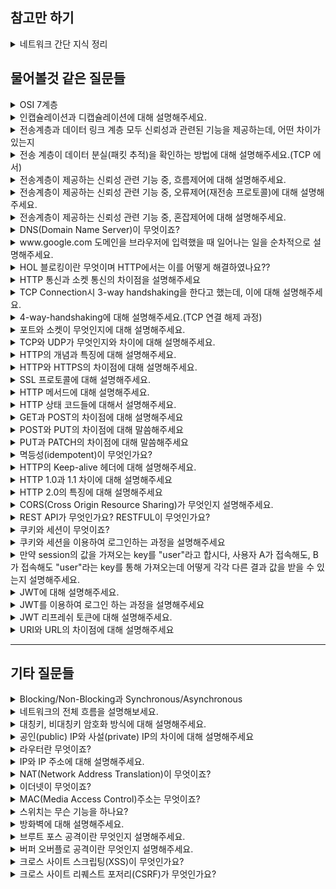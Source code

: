 ## 참고만 하기

<details markdown = "1">
<summary>네트워크 간단 지식 정리</summary>

- `네트워크` : 노드와 링크가 서로 연결되어 있으며 리소스를 공유하는 집합을 의미합니다.
- `노드` : 서버, 라우터, 스위치등 네트워크 장치
- `링크(엣지)` : 노드와 노드를 연결하는 매체, 유선 또는 무선과 같은 연결매체(와이파이나 LAN)
- `트래픽` : 특정 시점에 링크 내의 흐르는 데이터의 양 (트래픽 이많다 == 흐르는 데이터가 많아졌다, 처리량이 많다 == 처리되는 트래픽이 많다)
- `대역폭` : 주어진 시간 동안 네트워크 연결을 통해 흐를 수 있는 최대 비트 수 or 최대로 처리할 수 있는 트래픽
- `RTT(Round Trip Time)` : 데이터 패킷이 송신자로부터 수신자까지 가는 시간과 그 반대 방향으로 돌아오는 전체 시간을 의미
- `네트워크 토폴로지` : 네트워크에 참여하는 링크 및 노드들의 배치 형태 및 망구성방식을 의미(버스,스타,트리 형 존재), 병목현상을 해결하는 척도
- `버스 토폴로지` : (하나의 링크에 여러 노드 있는 형태) 소규모 네트워크 구축하기 쉽고, 한 노드 장애나도 따른데 영향 X, 메인 링크에 많은 트래픽 생기면 정체 현상 발생, 메인 링크 망가지면 문제
- `스타 토폴로지` : (중앙에 노드를 기반으로 연결된 형태) 중앙 노드 아닌 한 노드에 장애 발생 시 따른 영향 X, 다른 노드 가려면 중앙 노드 거쳐야함(중앙에 방화벽), 안정적, 중앙 노드 에러 시 큰 문제
- `트리 토폴로지(계층적)` : 노드 추가 삭제는 보통, 리프 노드 에러는 나머지 영향 X, 특정 노드 트래픽 집중시 하위 노드에 영향, 루트 노드 문제 시 다 문제(백본 케이블 기반으로 연결)
- `백본 케이블` : 여러 소형 네트워크를 묶어 대규모 파이프 라인을 통해, 높은 대역폭으로 다른 네트워크 집합과 연결되는 네트워크
- `링형 토폴로지` : (고리 형태), 연결리스트 처럼 노드 추가 삭제 쉬움, 토큰을 기반으로 연속적으로 노드 거치며, 권한이 없는 노드는 데이터 안받음, 토큰이 없는 노드는 통신 참여 불가
- `메시 토폴로지` : (그물망으로 다 연결된 상태) 노드 추가 및 삭제 어려움(많이 연결되어있어서), 안정성은 높음(한 노드 장애 나도 다른 노드 영향 X), 트래픽 분산, 구축 비용이 고가라는 단점
- `병목현상(bottleNek)` : 트래픽에 의해 데이터의 흐름이 제한된 상황(토폴로지를 안다면 어떤 회선 또는 서버의 용량을 증가시켜야 하는지 파악 가능)
- `유니캐스트` : 1대1 통신으로 대표적으로 HTTP 통신
- `멀티캐스트` : 1대N 통신으로 연결된 모든 노드들에게 데이터를 전달하지는 않고, 특정 그룹에게만 데이터를 전달
- `애니캐스트` : 연결된 모든 노드에게 데이터를 전달(대표적으로 ARP)
- `근거리 통신망(LAN)` : 근거리 통신망으로, 높은 안정성과 속도를 가집니다. 하나의 논리적 주소인 IP를 기반으로 여러개의 물리적 주소인 MAC 주소로 구별하는 네트워크(허브나 스위치로 연결됨)<br>
- `대도시 통신망(MAN)` : 도시와 도시의 통신망을 뜻하며 2개 이상의 LAN이 연결되어 구성됩니다.(라우터 브리지 등으로 연결되어 있음)
- `광역 통신망(WAN)` : 국가와 국가와의 통신, 제일 혼잡
- `TCP/IP 4계층` : 장치들이 인터넷 상에서 데이터를 주고받을 때 쓰는 독립적인 프로토콜 집합
- `애플리케이션 계층` : HTTP, SMTP, SSH, FTP 등이 있다. 웹 서비스, 이메일 등 서비스를 실질적으로 사람들에게 제공하는 층
- `전송 계층` : TCP, UDP등이 있다. 애플리케이션 계층에서 받은 메세지를 기반으로 세그먼트 또는 데이터그램으로 쪼개고, 데이터가 오류없이 순서대로 전달되도록 하는 층
- `인터넷 계층(network 계층)` : IP, ICMP, ARP 등이 있음. 세그먼트 또는 데이터그램을 패킷화하여 목적지로 전송하는 역할
- `링크 계층` : 물리 계층 + 데이터 링크 계층, 전선 광섬유 등이 있다. 데이터가 네트워크를 통해 물리적으로 전송되는 방식 정의
- `캡슐화` : 캡슐화는 데이터를 보낼때(송신자 -> 수신자), 데이터가 각 계층을 지나며 각 계층의 특징들이 담긴 헤더들이 붙여지는 과정 의미
- `비캡슐화` : 캡슐화 역과정, 캡슐화된 데이터를 역순으로 제거하면서 응용계층까지 도달하는 과정
- `PDU(Protocol Data Unit)`: 각 계층의 데이터 단위
    - 애플리케이션(메세지), TCP(세그먼트), UDP(데이터그램), 인터넷(패킷), 데이터 링크(프레임), 물리계층(비트)
- `세그먼트 or 데이터 그램` : 적절한 크기로 쪼갠 조각
- `패킷` : 세그먼트에 SP(송신자 IP)와 DP(수신자 IP)가 포함된 IP헤더가 붙은 형태의 조각
- `프레임` : MAC 주소 헤더와 CRC/체크섬 트레일러가 붙은 조각
- `MTU(Maximum Transmission Unit)` : 네트워크에서 전송될 수 있는 최대 데이터 패킷의 크기를 의미하며, 이 크기를 초과하는 데이터는 패킷으로 분할되어 전송됩니다
- `SSH(Secure Shell Protocol)` : 보안되지 않은 네트워크에서 네트워크 서비스를 안전하게 운영하기 위한 암호화 네트워크 프로토콜
- `FTP(File Transfer Protocol)` : 노드와 노드간 파일을 전송하는데 사용되는 프로토콜
- `SMTP` : 인터넷을 통해 메일을 보낼때 사용되는 프로토콜
- `TCP` : 가상 회선 패킷 교환 방식 사용, 오류 검사 메커니즘으로 재전송이나 체크섬 사용, 헤더 크기가 가변적
- `UDP` : 데이터 그램 패킷 교환 방식(순서 보장 X), 오류검사는 단순한 체크섬만 제공, 헤더가 8바이트로 고정, 쓰리웨이 포웨이 핸드쉐잌도 안함
- `ICMP(Internet Control Message Protocol)` : 노드와 노드사이에서 통신이 잘되나 확인하는 프로토콜
- `3-웨이 핸드쉐이크` : TCP의 연결 성립 과정. 
    - 클라이언트는 서버에 클라이언트의 ISN(고유번호)을 담아 SYN을 보냄(SYN 단계)
    - 서버는 클라이언트의 SYN을 수신하고, 서버의 ISN을 보내며, 승인번호로 클라이언트의 ISN + 1을 보냄(SYN/ACK)
    - 클라이언트는 서버의 ISN+1한 값인 승인번호를 담아 ACK를 서버에 보냄(ACK)
- `ISN` : TCP 기반 통신에서, 각각의 새연결에 할당된 고유한 시퀀스 번호
- `라우팅` : 네트워크에서 패킷(데이터)를 보낼때 최적의 경로를 선택하는 과정이며 라우터가 이를 수행. 데이터는 목적지로 가능동안 여러 라우터를 거치며 여러 번 라우팅 수행
- `라우터` : 네트워크 사이에서 데이터를 전달하는 장치로, 둘 이상의 서로 다른 네트워크에 연결. 데이터를 목적지로 보낼 때 최적의 경로를 결정하고, 경로가 결정되면 해당 경로로 데이터를 넘겨주는 일을 수행(라우팅 테이블 기반)<br>
- `게이트 웨이` : 서로 다른 네트워크나 프로토콜 간의 통신을 가능하게 하는 장치(라우터랑 비슷)
- `홉` : 데이터 패킷이 소스에서 목적지로 전송되는 동안 거치는 네트워크 장치(예 : 라우터) 숫자
- `IP주소` : 인터넷 프로토콜에 할당된 장치의 고유한 숫자 주소로, 네트워크 상에서 특정 장치를 식별하기 위해 사용
- `MAC주소` : NIC(네트워크 인터페이스 카드)에 할당된 고유한 하드웨어 주소로, 물리적 네트워크 상에서 장치를 식별하기 위해 사용
- `ARP(Address Resolution Protocol)` : IP 주소를 기반으로 해당 장치의 MAC 주소를 알아내기 위한 프로토콜 (반대로 하면 RARP)
    - MAC 주소 찾기 위해 브로드 캐스팅을 통해 데이터를 연결된 네트워크 장치에 모두 보냄
    - 맞는 장치가 있다며해당 장치는 유니캐스트로 데이터를 전달해 주소를 찾음
- `IPV4` : 32비트로 표현되는 주소체계로 8비트씩 4개로 구분(10진수로 표현)
- `IPV6` : 128비트로 표현되는 주소체계로 16비트씩 8개로 구분(16진수로 표현)
    - IPV6에는 데이터 패킷을 암호화하는 IPSec이 내장되어있고, 불필요한 필드를 제거하여 빠른 처리가 가능(보안도 좋고)
- `서브넷 마스크` : IP주소의 네트워크 부분과 호스트 부분을 구분하는데 사용. 4개의 8비트 옥텟으로 구성되어있음.(네트워크 주소 부분은 모두 1, 호스트 주소는 0)
- `IP 주소 클래스` : 주소 공간 효율적으로 관리하기 위해 클래스로 나누어짐.클래스 A에서 네트워크 주소는 첫 옥텟, 나머지는 호스트 주소. B는 1,2옥텟이 네트워크 나머지 호스트, C는 1,2,3 옥텟이 네트워크 나머지 호스트
- `프라이빗 IP` : 네트워크 내부(ex: 가정 회사)에서만 사용되는 주소로, 전세계적으로 유일하진 않지만 하나의 네트워크 내에서 유일함, 외부에서 직접 접근은 불가
- `공용 IP` : 인터넷 서비스 공급자에 의해 할당되는, 전세계 유일한 IP주소, 외부에서 접근 가능
- `NAT(Network Address Translation)` : 사설 IP를 공인 IP로 변환하거나, 반대로 변환하는 기술. 라우터나 방화벽에서(공유기도) 주로 사용되며, 내부 네트워크의 기기가 외부와 통신할때 IP 주소변환 담당
- `대칭 암호화` : 암호화와 복호화에 같은 키를 사용하는 방식(AES, DES)
- `비대칭 암호화` : 암호화와 복호화에 사용하는 키가 다른 방식. 공개키로 암호화하면 비밀키로만 복호화 가능(RSA, ECC, DSA)
- `TLS` : 웹 브라우저와 서버간의 통신을 암호화하여 다양한 공격으로부터 보호하는 프로토콜, SSL 후속 버전. HTTPS를 가능하게 하는 프로토콜.
- `로컬 스토리지` : 웹 스토리지 객체로 브라우저 내에 key:value 형태로 오리진에 종속되어 저장되는 데이터
    - 로컬 스토리지의 경우엔 탭이나 창을 닫어도, 만료 안됨. 캐시를 위해 주로 사용. 사용자 행위나 로그인을 유지하기 위한 값등으로 사용되며, 여기 있는건 자동으로 서버 전송X(쿠키는 전송됨)
- `오리진` : 프로토콜 + 호스트 네임 + port 형식 -> ex)search.shopping.naver.com
- `웹 캐싱 사용 이유` : 로그인 유지, 캐싱, 자동완성 등
- `세션 스토리지` : 로컬 스토리지와 개념 같게 말해도됨, 근데 사용자가 탭을 닫으면 데이터가 만료된다는 특징
- `쿠키` : 웹 캐시와 관련있음, 브라우저에 저장된 데이터 조각. 보통 서버에서 먼저 쿠키를 만들어 Set-Cookie 헤더에 추가해서 보내면, 클라이언트에서 요청헤더 Cookie에 설정되어 자동으로 서버에 전달되고 브라우저에도 저장됨
    - 세션 쿠키 : Expires 또는 Max-Age 적용 안한거. 브라우저 종료되면 쿠키도 사라짐
    - 영구 쿠키 : Expires, Max-Age 적용해서. 특정 날짜 또는 기간 지나며 삭제되는 쿠키. 브라우저 닫을때 만료 X
    - Secure : https로만 쿠키를 주고받을 수 있게 하는 옵션
    - httpOnly : 공격자가 자바스크립트로 뺴낼수 없게함
- `로컬, 세션 스토리지, 쿠키의 공통점과 차이점` : 브라우저에 캐싱을 함으로서 서버로의 요청을 줄여 부하 방지함
- `세션, 세션 ID` : 세션이란 서버와 클라이언트의 연결이 활성화된 상태 의미, ID는 웹 서버 또는 DB에 저장되는 클라이언트에 대한 유니크 ID
- `세션 기반 로그인 프로세스` : 처음 로그인 -> 세션 ID 생성 -> 서버에서 세션 ID를 쿠키로 설정해서 클라이언트에 전달 -> 클라이언트가 서버에 요청 보낼때 세션 ID를 추가해서 보냄 -> 이를 통해 전에 로그인한 아이디인지 확인 가능
- `토큰 기반 인증` : refresh토큰과 access 토큰 두개를 기반으로 구현. 보통 액세스(인증위한)는 짧게, 리프레시 길게
- `HTTP 상태 코드` : 1xx는 요청 잘 받았고 처리하는 중, 2xx 요청 잘 처리 후 데이터 보냄, 3xx : 클라이언트 요청에 대한 완료 위해 추가 작업 필요, 4xx : 요청한 페이지 제공할 수 없거나 요청이 잘못됨, 5xx : 서버가 요청을 처리하지 못하는 상태
- `레이어별 네트워크 장치` : `애플리케이션 계층` -> L7 `전송 계층` -> L4 `네트워크 계층` -> 라우터, L3 `데이터 링크 계층` -> L2 스위치, 브리지  `물리 계층` -> NIC, 리피터, ARP
- `L7 스위치` : 로드밸런서라고도 하며, 서버의 부하를 분산함.(서버 이중화 및 보안에 강점) IP, PORT뿐 아니라 url,헤더,쿠키 등을 기반으로 트래픽 분산, 헬스 체크를 통해 장애 발생 서버 확인 후 거기에 트래픽 안보냄
- `헬스 체크` : 정상적인 서버 또는 비 정상적 서버 판별함, 반복적으로 서버에 요청을 보내면서 확인(ex: 3웨이 핸드쉨)
- `L4 스위치` : 패킷의 IP주소와 포트 번호를 통해 트래픽 분산
- `L3 스위치` : L2스위치 기능 + 라우팅을 하는 장비
- `L2 스위치` : 장치들의 MAC 주소를 관리하고, 네트워크 계층에서 받은 패킷을 기반으로 이더넷 프레임을 만들어 목적지 MAC주소에 패킷을 보내주는 역할
- `브리지` : 두개의 LAN을 상호 접속할 수 있도록 하는 통신망 연결 장치
- `리피터` : 신호를 증폭하여 전달하는 장치
- `전 이중화 통신` : 두 장치가 동시에 서로에게 데이터를 송수신 할 수 있는 방식
- `반이중화 통신` : 두 장치 간에 한번에 한방향으로만 데이터를 송수신 할 수 있는 방식(워키토키 같음)
- `서버 과부하` : 서버가 리소스를 소진하여 들어오는 요청을 처리하지 못할때 발생(ex: 503), 이유는 보통 자원의 한계점 도달임. 서버의 CPU 사용량이 80~90프로에 도달하거나, 메모리가 부족해서 계속해서 스와핑이 발생하면 과부하 -> 모니터링을 통한 자원의 적절한 할당 필요
- `AWS 오토 스케일링` : 서비스 이용 불가능 상태 이전 cloud watch가 계속해서 모니터링하고, 자원의 용량을 자동으로 조정하는 방법(용량 조정시 시간 오래걸려 로드 밸런서도 둠)
- `서킷 브레이커` : 서비스 장애를 감지하고 연쇄적으로 생기는 에러를 방지하는 기법. 서비스와 서비스사이에 서킷브레이커 계층두고, 미리 설정해둔 timeout 임계값에 도달하면 서킷 브레이커가 그 이후의 추가호출에 무조건 에러를 반환함 -> 연쇄 오류전파를 끝내는 방법
- `대규모 트래픽 서버 부하 해결` : 오토 스케일링이나, 서킷 브레이커 외에 우선 불필요한 컨텐츠 제거하기. 분산된 서버 네트워크(CDN)를 기반으로 컨텐츠를 제공해서 메인 서버 부하를 줄임. 해당 트래픽 자체가 발생안하도록 캐싱을 사용
</details>

## 물어볼것 같은 질문들

<details markdown = "1">
<summary>OSI 7계층</summary>
<img src = "https://github.com/wookjongkim/cs-study/assets/121083077/d18d26a6-8a28-482e-b37e-5b758251759f">
<br>
OSI 7계층은 네트워킹에서의 통신 프로세스를 이해하기 위한 표준 모델입니다.<br>

- `7계층(application layer, 응용계층)` : 최종 목적지로 응용프로그램과 연관해 서비스를 수행하는 계층입니다. 이메일 , 웹사이트 조회 등 어플리케이션 서비스 제공(HTTP,FTP,DNS 등이 있다)
- `6계층(Presentation layer, 표현 계층)` : 데이터의 암호화, 압축,변환등을 담당하는 계층입니다.(JPEG, MPEG 등)
- `5계층(Session layer, 세션 계층)` : 통신 세션을 구성하고 유지하기 위한 기능을 담당하는 계층입니다.(API, SOCKET)
- `4계층(Transport layer, 전송 계층)` : 종단 간의 사용자들에게 신뢰성 있는 데이터를 전달하기 위한 계층입니다.단위 세그먼트 or 데이터 그램(TCP,UDP)
  - 흐름제어 : 송신측, 수신측 사이의 데이터 처리 속도 차이 제어
  - 혼잡제어 : 네트워크 혼잡을 피하기 위해 송신측에서 보내는 데이터의 전송 속도 제어
  - 오류제어 : 오류 검출 및 잘못된 패킷 재전송 등 관리
- `3계층(Network layer, 네트워크 계층)` : IP를 지정하고 라우터로 경로를 선택해 (네트워크를 통해) 패킷을 전송하는 계층(Router), 단위 패킷
- `2계층(Data Link Layer, 데이터 링크 계층)` : 프레임 단위의 데이터 전송과 MAC 주소를 이용한 통신을 처리하는 계층.단위 프레임. 신뢰성 있는 전송 위해 에러 검출 및 흐름제어 담당(이더넷 프로토콜, 스위치)
- `1계층(Physical Layer, 물리 계층)` : 데이터를 전기 신호로 변환 및 제어하는 계층, 단위 비트(리피터 ,허브)

<br>
전송 계층은 전체 통신 경로(최초 송신자와 최종 수신자 간)를 걸쳐 데이터의 안정성 보장, 데이터 링크 계층은 직접 연결된 두 장치간의 데이터 전송 관리<br>
<br>
꼬리질문 1 - 왜 각 계층은 나누어져 있을까요??<br>
통신이 일어나는 과정을 단계별로 잘 확인할 수 있고, 특정 계층에 문제가 말생하면 해당 계층만을 수정하거나 조정함으로서 다른 계층의 장비나 소프트웨어에 영향을 미치지 않고 효율적으로 문제 해결 가능<br>
</details>

<details markdown = "1">
<summary>인캡슐레이션과 디캡슐레이션에 대해 설명해주세요.</summary>
인캡슐레이션은 데이터를 보낼때, 데이터가 각 계층을 지나며 각 계층의 특징이 담긴 헤더들이 붙여지는 과정이고, 디캡슐레이션은 캡슐화된 데이터를 역순으로 제거하면서 응용계층까지 도달하는 과정입니다.
</details>

<details markdown = "1">
<summary>전송계층과 데이터 링크 계층 모두 신뢰성과 관련된 기능을 제공하는데, 어떤 차이가 있는지</summary>
전송계층은 논리적으로 연결된, 종단간의 호스트에 신뢰성 관련 기능(흐름 제어, 혼잡제어, 오류제어)를 제공합니다.<br>
데이터 링크 계층은 물리적으로 연결된 호스트 사이의 전송으로 직접 묶여있는 호스트-노드 혹은 노드-노드 간의 신뢰성 관련 기능(오류제어, 흐름제어, 회선 제어)를 제공합니다.<br>
<br>
한줄 요약 : 전송 계층은 논리적 연결(종단간 호스트) / 데이터링크 계층은 물리적 연결(인접한 노드 or 호스트)
</details>

<details markdown = "1">
<summary>전송 계층이 데이터 분실(패킷 추적)을 확인하는 방법에 대해 설명해주세요.(TCP 에서)</summary>
전송 계층은 세그먼트 마다 고유한 시퀀스 번호를 부여하여 전송합니다.(이후 수신자 측에서 재조립 -> 이를 통해 패킷 분실 여부 확인)<br>
수신측은 정상적으로 데이터를 받으면 해당 패킷의 시퀀스 번호와 함께 확인 응답(ACK)을 송신측에 보냅니다.<br>
송신측은 데이터를 보낸 후 일정 시간 동안(타임 아웃) 확인 응답을 기다리는데, 송신 측이 타임아웃 내에 확인 응답을 받지 못하면 해당 패킷을 분실로 간주하고 다시 전송합니다.<br>
</details>

<details markdown = "1">
<summary>전송계층이 제공하는 신뢰성 관련 기능 중, 흐름제어에 대해 설명해주세요.</summary>
흐름제어는 송신자와 수신자 간의 데이터 처리 속도 차이를 조절하여 통신의 효율성과 안정성을 보장하는 기능입니다.<br>
특히, 수신자의 버퍼가 넘치지 않도록 데이터 전송 속도를 조절하는데 중점을 둡니다.(송신측의 속도가 빠르면 문제가 된다는 것)<br>
이러한 흐름 제어 기법엔 대표적으로 슬라이딩 윈도우가 있습니다.(Stop and Wait도 있음)<br>
<img src = "https://github.com/wookjongkim/cs-study/assets/121083077/adeae7bf-09df-4e93-b9f9-5be754c8316e">
<br>
슬라이딩 윈도우(Go Back N ARQ)는 특정 크기의 윈도우를 사용해 일정량의 패킷(세그먼트)들을 송신자로부터 수신자에게 보내는 기법입니다.<br>
슬라이딩 윈도우 내의 패킷들 중 ACK를 받지 못한 패킷들이 윈도우에 남게됩니다.<br>
전송된 패킷을 잘 받았다는 ACK 신호가 수신자로부터 송신자로 돌아오면, 해당 패킷의 수만큼 슬라이딩 윈도우는 앞으로 이동합니다.<br>
이러한 로직을 통해 한번에 다량의 패킷을 전송하면서 수신자의 버퍼가 오버플로우 되는 현상을 막을 수 있습니다.<br>
</details>

<details markdown = "1">
<summary>전송계층이 제공하는 신뢰성 관련 기능 중, 오류제어(재전송 프로토콜)에 대해 설명해주세요.</summary>
오류제어는 데이터 통신 과정에서 발생할 수 있는 패킷의 손상이나 손실을 대처하는 방법입니다.<br>
이를 위해 재전송 프로토콜이라는 기법을 사용합니다.<br>
<br>

`Stop and Wait` 방식은 송신자가 데이터를 보내고, 해당 데이터에 대한 응답 (ACK)을 수신자로부터 받기 전까지 다음 데이터를 보내지 않습니다.<br>
이 방식은 간단하지만 네트워크의 전체 사용률을 높이기 어렵습니다.<br>
`Go-Back-N` 방식은 송신자가 여러 데이터를 연속으로 보내지만, 수신자가 오류를 감지하면 해당 오류가 발생한 지점부터 모든 데이터를 재전송합니다.<br>
성공한 데이터를 다시 보낼수도 있기에 약간의 비효율성이 발생할 수 있습니다.<br>
`Selective Repeat (SR)` 오류가 발생한 특정 데이터만 재전송하는 방식입니다.<br>
수신자가 데이터를 순차적으로 수신하지 않기 때문에, 데이터의 재정렬 과정이 필요합니다. 또한, 별도의 버퍼 공간이 요구됩니다<br>
<br>
순차적 수신 예시<br>
예를들어 패킷 1,2,3,4,5 순서대로 송신되었는데 3에서 오류 발생하면 3만 재전송을 요청<br>
이때 수신자 버퍼엔 이미 4,5가 도착했을수 있기에, 재전송된 패킷3이 도착했을때 수신자는 패킷들의 순서를 정렬해야함<br>
</details>

<details markdown = "1">
<summary>전송계층이 제공하는 신뢰성 관련 기능 중, 혼잡제어에 대해 설명해주세요.</summary>
송신측의 데이터는 지역망이나 인터넷으로 연결된 대형 네트워크를 통해 전달됩니다. 만약 한 라우터에 데이터가 몰릴 경우, 자신에게 온 데이터를 모두 처리할 수 없게 됩니다.<br>
이 경우 호스트들은 또 다시 재전송을 하고 결국 혼잡만 가중시켜 오버플로우나 데이터 손실을 발생시키게 됩니다.<br>
따라서 이러한 네트워크 혼잡을 피하기 위해 송신측에서 보내는 데이터의 전송속도를 강제로 줄이게 되는데, 이러한 작업을 혼잡제어라고 합니다.<br>
(흐름 제어가 송신측과 수신측 사이의 전송속도를 다루는데 반해, 혼잡제어는 호스트와 라우터를 포함한 넓은 관점에서 전송 문제를 다룸)<br>
<br>
<br>
-- 답변은 이 형식 ---<br>
네트워크의 혼잡(네트워크 내에 패킷의 수가 과도하게 증가하는 현상)을 피하기 위해 송신측에서 보내는 데이터의 전송속도를 제어하는 것입니다.<br>
이러한 혼잡 현상을 방지하고 제거하기 위한 기능이 혼잡제어로 다양한 방식이 존재합니다.<br>
<br>

`AIMD(Additive Increase/ Multiplicative Decrease)` 방식은 처음에 패킷을 하나씩 보내고 문제가 없다면(ACK를 성공적으로 받으면) Window Size를 1씩 증가시키는 방식입니다.<br>
만약 문제가 발생하면 Window Size를 절반으로 줄입니다.<br>
초기에 높은 대역폭을 사용하지 못하여 오랜 시간이 걸리고 네트워크가 혼잡해지는 상황을 미리 감지하지 못합니다.<br>
<br>

`Slow Start` 방식도 앞선 AIMD와 마찬가지로, 패킷을 하나씩 보내면서 시작하며, ACK마다 윈도우 크기가 2배씩 증가하게 됩니다.<br>
윈도우 크기가 임계값에 도달하거나, 혼잡을 감지하면 윈도우 크기를 절반으로 줄이고 혼잡 회피 단계로 넘어가게 됩니다<br>
타임아웃이 발생하면 윈도우 크기를 1로 초기화하고 다시 Slow Start 단계를 시작합니다.<br>
<br>

`Fast Retransmit(빠른 재전송)`방식은 세개 이상의 중복된 ACK(동일한 ACK 번호)가 도착했을 때, 패킷 손실을 감지하는 메커니즘.<br>
일반적인 타임아웃을 기다리지 않고 즉시 해당 패킷을 재전송하게 됩니다.<br>
<br>
`Fast Recovery(빠른 회복)`방식은 빠른 재전송 후에 혼잡을 감지하면 윈도우 크기를 절반으로 줄입니다. 중복 ACK를 계속 수신하게 되면 윈도우 크기를 선형적으로 증가시킵니다<br>
</details>

<details markdown = "1">
<summary>DNS(Domain Name Server)이 무엇이죠?</summary>
도메인 이름과 IP주소와 도메인 이름 간의 변환을 도와주는 시스템을 의미합니다.<br>
</details>

<details markdown = "1">
<summary>www.google.com  도메인을 브라우저에 입력했을 때 일어나는 일을 순차적으로 설명해주세요.</summary>

1. 사용자가 브라우저의 주소창에 www.google.com을 입력합니다
2. 브라우저는 HSTS 목록을 조회하여 해당 URL이 HTTPS를 지원하는지 확인합니다. 지원한다면 요청은 HTTPS로 변환됩니다.
3. 브라우저는 이후 캐싱된 DNS 기록을 통해 통해 해당 도메인 주소에 대응하는 IP주소를 확인합니다.
4. 만약 요청한 URL에 대한 IP주소가 캐시에 없는 경우, ISP(인터넷 서비스 제공자)의 DNS 서버에 쿼리를 보내 호스팅하고 있는 서버의 IP주소를 찾습니다.
5. 브라우저는 해당 IP주소로 TCP연결을 시도합니다. 이 과정에서 3웨이 핸드쉐이크를 실행하여 서버와 연결을 확립합니다.
6. 연결이 완료되면 브라우저는 웹 서버에게 HTTP 요청 메세지를 생성하고 이를 전송합니다.
7. 서버는 받은 요청을 처리하고 해당 Response를 생성합니다.(HTTP 프로토콜을 활용해 메세지가 만들어짐)
8. 서버는 해당 응답 메세지를 TCP/IP연결을 통해 브라우저에 전송합니다.
9. 브라우저는 받은 응답을 렌더링하여 사용자에게 적잘한 형태로 화면에 출력합니다.
</details>

<details markdown = "1">
<summary>HOL 블로킹이란 무엇이며 HTTP에서는 이를 어떻게 해결하였나요??</summary>
HOL(Head-Of-Line)블로킹은 큐의 맨 앞에 있는 패킷이 처리 지연될 경우 그 뒤에 있는 패킷들도 같이 지연되는 현상을 의미합니다.<br>
HTTP(/2)에서는 이러한 문제를 해결하기 위해 MultiFlexing을 도입하였습니다.<br>
이는 하나의 연결에서 여러 요청과 응답 메세지를 동시에 처리할 수 있도록 하는 기술로, 각 요청과 응답은 별도의 스트림에서 처리되기 때문에, 하나의 스트림에서 지연이 발생하더라도 다른 스트림에는 영향을 미치지 않습니다.<br>
</details>

<details markdown = "1">
<summary>HTTP 통신과 소켓 통신의 차이점을 설명해주세요</summary>
소켓 통신은 서버와 클라이언트가 특정 포트를 통해 연결을 유지하고, 실시간으로 양방향 통신을 하는 방식으로 실시간으로 데이터를 주고 받는 경우에 사용됩니다.<br>
반면 HTTP 통신은 클라이언트가 요청을 보내는 경우에만 서버가 응답하는 단방향 통신입니다. 필요한 경우에만 서버로 접근하는 콘텐츠 위주의 데이터를 사용할때 용이합니다.<br>
</details>


<details markdown = "1">
<summary>TCP Connection시 3-way handshaking을 한다고 했는데, 이에 대해 설명해주세요.</summary>
3-way handshaking은 TCP에서 연결을 초기화하기 위한 과정입니다.<br>
우선 클라이언트가 서버에 연결 요청을 시작하기 위해 SYN 패킷을 보냅니다.(이 패킷에는 임의의 시퀀스 번호를 포함함)<br>
서버는 SYN 패킷을 받았음을 확인하기 위해 ACK를 보내고, 동시에 자신도 데이터를 보내기 위한 준비가 되었음을 알리기 위해 자신의 SYN 패킷을 보냅니다.<br>
클라이언트는 서버가 보낸 ACK와 SYN 패킷을 받고. ACK 패킷을 보내면서 연결 설정을 완료합니다.<br>
이 과정은 클라이언트와 서버 간에 안정적인 연결을 수립하고, 양쪽 모두 데이터 전송을 위한 준비가 되었음을 확인하기 위해 진행됩니다.<br>
<br>
참고 내용<br>
첫번째로 클라이언트는 서버에게 SYN 패킷을 보냅니다. 그리고 자신의 시퀀스 넘버 x를 보냅니다. 서버는 똑같이 SYN과 시퀀스 넘버 y를 보내고 패킷을 잘 받았다는 의미의 ACK=x+1을 보냅니다. 클라이언트는 응답을 받고 마지막으로 ACK=y+1을 보냅니다. 이 과정에서 클라이언트, 서버는 ACK를 받고 센더용 버퍼, 리시버용 버퍼를 생성하게 됩니다.<br>
</details>

<details markdown = "1">
<summary>4-way-handshaking에 대해 설명해주세요.(TCP 연결 해제 과정)</summary>
HTTP 요청과 응답 과정이 끝난 후, 연결 과정을 종료하는 4-way-handshaking이 진행됩니다.<br><br>

1. 클라이언트가 서버로 연결을 종료하겠다는(or 데이터 전송이 완료되었음을 서버에 알리기 위해) FIN 플래그가 설정된 패킷을 전송합니다.
2. 서버는 클라이언트에게 FIN 패킷을 받고,  응답하는 ACK를 보냅니다.(이 시점에서 서버는 클라이언트로부터 데이터 수신을 중단함.)
3. 서버가 보낼 데이터를 모두 전송한 후, 클라이언트에게 자신도 연결을 종료하려고 함을 알리기 위해 FIN 플래그가 설정된 패킷을 보냅니다.
4. 클라이언트는 서버가 보내온 FIN 패킷을 받고, 연결 종료에 대한 마지막 ACK 신호를 보냅니다.(이후 TCP 완전히 종료됨)

<br><br>
꼬리질문 1 - 4way가 한단계 더 많은 이유 or 해제시 사용 이유<br>
클라이언트가 서버에게 모든 데이터 요청을 보냈더라도, 서버 측에서는 클라이언트에게 아직 전송해야 할 데이터가 남아있을 수 있습니다. 따라서 서버는 데이터 전송을 완료한 후에야 FIN 메시지를 전송합니다. 이 과정을 통해 양측 모두가 데이터 전송을 완료하였음을 확인하고 연결을 안전하게 종료할 수 있습니다<br>
TCP는 양방향 통신이기에 송수신에 독립된 회선사용. 따라서 이에 대해 각각의 연결을 종료해야되기 떄문<br>

<br><br>
꼬리질문 2 - 그렇다면, Server가 Client에게 FIN 플래그를 전송하기 전에 전송한 패킷이 지연이나 유실로 인해 재전송이 일어나 FIN 패킷보다 늦게 도착하면 어떻게 처리를 하나요?<br>
이런 일을 방지하기 위해서, Server로부터 Client가 FIN 플래그를 받더라도 바로 세션을 종료시키지 않고 일정시간 잉여 패킷을 기다리는 과정을 거칩니다.<br>

<br><br>
꼬리질문 3 - 초기 Sequence Number인 ISM을 0부터 시작하지 않고 난수를 생성해서 설정하는 이유는???<br>
ISN을 난수로 시작하는 주된 이유는 보안과 관련이 있습니다. ISN이 예측 가능하면, 공격자가 이를 이용해 TCP 세션을 하이재킹하거나 다른 형태의 중간자 공격을 수행할 수 있습니다. 만약 ISN이 항상 0부터 시작한다면, 공격자는 이전 세션의 패킷과 현재 세션의 패킷을 혼란스럽게 만들 수 있어, 패킷 조작이나 재전송 공격이 가능해집니다<br>
<br>
커넥션을 맺을 때 사용하는 포트는 시간이 지남에 따라 재사용된다. 따라서 두 통신이 과거에 사용된 포트 번호 쌍을 사용할 가능성이 생기고 난수가 아닌 순차적 Number가 전송된다면 이전의 커넥션으로부터 오는 패킷으로 인식할 가능성이 생긴다<br>
</details>

<details markdown = "1">
<summary>포트와 소켓이 무엇인지에 대해 설명해주세요.</summary>

`포트`는 호스트 내에서 네트워크 통신을 하는 프로세스나 서비스를 식별하기 위한 고유한 번호입니다(0 ~ 65535, 보통 TCP,UDP에서 사용).<br>
이를 통해 하나의 IP 주소를 가진 컴퓨터에서도 여러 개의 서비스나 프로세스가 동시에 네트워크 통신을 할 수 있습니다.(ex: 웹서비스는 80, SSH는 22)<br>
(포트번호는 IP주소와 결합하여 송신 및 수신측 프로세스간의 통신을 가능하게함)<br>
<br>

`소켓`은 네트워크상에서 동작하는 프로그램 간 통신의 종착점으로, 두 시스템 사이의 네트워크 연결을 나타내는 객체입니다<br>
(IP 주소 + 포트 번호로 나타낼 수 있음, 이를 통해 네트워크 상 특정 컴퓨터의 프로세스나 서비스와 통신가능)<br>
소켓을 열기 위해서는(통신을 위해) IP, 포트 번호, 프로토콜이 필요하고, 송수신자 모두 소켓을 열어야 합니다.<br>
(특정 포트를 사용하여, 하나의 프로세스가 여러 개의 연결을 수립하려면 각 연결에 대해 고유한 소켓이 생성됩니다)<br>
<br><br>
포트는 특정 서비스나 프로세스가 네트워크상에서 통신하기 위한 끝점의 번호를 나타내며, 소켓은 실제 통신을 위한 양쪽 끝점을 의미합니다.<br>
</details>

<details markdown = "1">
<summary>TCP와 UDP가 무엇인지와 차이에 대해 설명해주세요.</summary>
<img src = "https://github.com/wookjongkim/cs-study/assets/121083077/a8d9b416-bff4-479a-848e-069b786a7214"> <br><br>

`TCP(Transmission Control Protocol)`은 신뢰성 있는 연결형 서비스를 지원하는 전송계층 프로토콜입니다.<br>
TCP는 연결 설정 및 해제를 위해 3 웨이 핸드쉐이크와 4웨이 핸드쉐이크를 사용하고, 순서대로 데이터를 전송하며, 중간에 유실되는 데이터는 재전송됩니다.<br>
흐름 제어, 혼잡 제어, 오류 제어등의 기능을 제공하고, 전이중 통신 방식을 사용하여 양방향으로 동시에 데이터 전송 이 가능합니다.(근데 전이중 통신은 TCP,UDP 둘다 가능함 답변시 빼야할듯)<br>
(점대점 방식으로 연결, 멀티캐스팅이나 브로드 캐스팅 지원 X)<br>
<br>
`UDP(User DataGram Protocol)`은 비연결형 서비스를 지원하는 전송계층 프로토콜 입니다.(최소한의 오류 검출 기능만 제공, 오류 복기 기능 X)<br>
tcp와 다르게 데이터의 전송 순서를 보장하지 않고, 수신 여부도 확인하지 않습니다.<br>
별도의 연결 과정을 진행하지 않고, Header 구성이 간단하여 전송 오버헤드가 적습니다.<br>
tcp보다는 빠른 전송 속도를 지원하므로, 스트리밍 서비스나, DNS 및 SNMP에 이용됩니다.<br>
(멀티 태스킹과 브로드 태스킹 지원)<br>
<br><br>
UDP와 TCP는 각각 독립된 포트 주소 공간을 가지므로, 동일한 포트 번호를 사용해도 충돌하지 않습니다.<br>
Checksum은 데이터와 헤더의 에러를 확인하는 용도로 사용됩니다. UDP의 헤더는 TCP에 비해 간단하므로, 오류 복구 기능이 불필요합니다.<br>
<br><br>
UDP가 TCP에 비해 갖는 장점<br>
- 연결 설정 및 해제 과정이 없어 시간 및 자원 소모 X
- 연결 상태를 저장하지 않기에 더많은 클라이언트 수용 가능(TCP는 연결 유지위해 송수신 버퍼, 각 파라미터 가지고 있어야)
- TCP는 20~60 바이트의 가변 헤더 크기를 가지지만, UDP는 8바이트로 고정<br>
- 패킷순서는 보장안되지만 데이터를 빠르게 전송 가능(흐름 제어를 안해서 빠르게 전송 가능, 재전송 순서보장등의 메커니즘이 없어서)
<br><br>
UDP에 체크섬 존재 이유 -> 오류 복구 기능은 없지만, 최소한의 오류 검출 기능을 제공하여 수신자가 패킷의 손상여부를 판단할 수 있게 하도록<br>
</details>

<details markdown = "1">
<summary>HTTP의 개념과 특징에 대해 설명해주세요.</summary>

`HTTP(HyperTesxt Transfer Protocol)`이란 인터넷에서 데이터를 주고 받는데 사용되는 프로토콜(통신 규약)로, 주로 웹 브라우저와 웹 서버간에 통신을 할때 사용됩니다.<br>
<br>

`비연결 지향(Connectionless)`: 클라이언트가 서버에 요청을 하면 서버는 해당 요청에 응답한 후 연결을 끊습니다. 이렇게 하면 많은 수의 사용자와 통신이 가능하게 됩니다.<br>
`상태 비저장(Stateless)`: 기본적인 HTTP는 서버가 클라이언트의 이전 상태나 정보를 저장하고 있지 않습니다. 즉, 각 요청은 독립적입니다. 이는 서버의 처리를 단순화시키지만, 상태를 유지해야 하는 웹 애플리케이션의 경우 쿠키나 세션 같은 기술을 사용하여 상태를 관리합니다.<br>
<br>
<img src = "https://github.com/wookjongkim/cs-study/assets/121083077/62139d0e-fda6-4f78-afef-456d48c45742">
<br>
</details>

<details markdown = "1">
<summary>HTTP와 HTTPS의 차이점에 대해 설명해주세요.</summary>
둘다 웹 브라우저와 서버 간의 데이터를 주고 받기 위한 프로토콜이지만, 몇가지 주요한 차이점이 있습니다.<br>
가장 큰 차이점은 보안 부분입니다. HTTP는 평문(plain text)로 자원을 주고 받기에 네트워크를 중간에서 탈취되면 그 내용을 쉽게 확인할 수 있습니다.<br>
반면 HTTPS는 SSL이나 TLS 프로토콜을 이용해  데이터를 암호화(공개키 방식)하여 (전송 계층에 전달)전송합니다.<br>
그리고 기본적으로 HTTP는 80포트를 사용하고, HTTPS는 443포트를 사용합니다.<br>
정리하자면 HTTPS는 HTTP에 비해 데이터 암호화 및 서버 인증 기능을 제공하여 통신의 보안을 강화합니다.<br>
<br>
참고 <br>
HTTPS는 암호화 복호화를 진행하기에, 이 과정에서 서버에 부하가 발생함.<br>
헤더는 그대로 두고, 바디 부분만 암호화함<br>
HTTPS는 대칭키 암호화와 비대칭키 암호화가 혼합되어 사용됨<br>
대칭키가 안전하게 교환된 후에는 대칭키를 사용하여 실제 데이터를 암호화및 복호화 수행<br>
<br>
꼬리질문 1 - HTTPS 통신 흐름에 대해 설명해주세요.<br>

1. 사용자가 브라우저를 통해 HTTPS 웹사이트에 접속하려하면, 우선 브라우저는 해당 서버에 요청을 보냅니다.
2. 서버는 클라이언트에게 자신의 디지털 인증서를 전송합니다. 이 인증서는 일반적으로 CA(Certificate Authority)라고 하는 신뢰할 수 있는 제3자 기관에 의해 발급되며, 서버의 공개키 및 정보, 인증서를 발급한 CA의 서명이 포함되어있습니다.
3. 클라이언트(웹 브라우저)는 서버로 부터 받은 인증서의 유효성과 신뢰도를 확인합니다. 이때 클라이언트는 이미 알고 있는 CA의 공개키를 사용해 인증서의 서명을 검증합니다. 인증서가 유효하다면 서버를 신뢰할 수 있는 것으로 판단합니다.
4. 클라이언트는 데이터 암호화를 위한 일회용의 대칭키(session key)를 생성합니다.
5. 클라이언트는 서버의 인증서에 포함된 공개키로 대칭키를 암호화하여 서버에 전송합니다.
6. 서버는 자신의 개인키를 사용해 암호화된 대칭키를 복호화합니다.
7. 이제 클라이언트 서버 모두 동일한 대칭키를 가지고 있기에, 이 키를 사용하여 암호화 및 복호화를 하면서 데이터를 교환합니다.
8. 통신이 끝나면 대칭키는 폐기되고, 다음 세션을 위해서는 새로운 대칭키가 생성됩니다.

<br>
꼬리질문 2 - HTTPS란 무엇인가요??<br>
HTTPS는 HTTP의 보안 버전입니다.HTTPS는 통신중에 정보가 인터셉트 되거나 조작되는 것을(중간자 공격) 막기 위해 SSL/TLS로 암호화하여 정보를 주고받습니다.<br>
</details>

<details markdown = "1">
<summary>SSL 프로토콜에 대해 설명해주세요.</summary>
SSL(Secure Socket layer)는 웹 상에서 데이터를 암호화하여 전송하는 프로토콜입니다. 이는 사용자와 서버 간의 정보가 중간에서 공격자에 의해 도청되거나 변조되는 것을 방지하기 위해 설계되었습니다.<br>
<br>
참고 : 작동방식<br>
<br>

1. 클라이언트와 서버가 핸드쉐이크 과정을 통해 통신을 시작함.<br>
2. 이 과정에서 양쪽은 암호화에 사용될 키를 교환하며, 이후의 통신은 이 키를 사용해 암호화되어 진행됨.
3. 암호화된 데이터가 목적지에 도착하면, 수신 측에서는 미리 공유된 키를 사용해 데이터를 복호화하여 원래의 내용을 얻습니다.
<br>
후속 버전으로 TLS
</details>

<details markdown = "1">
<summary>HTTP 메서드에 대해 설명해주세요.</summary>
HTTP Method는 HTTP 요청의 종류를 나타내며, 서버가 클라이언트에게 요청을 어떻게 응답해야 할지를 알려줍니다(요청의 목적을 나타냄).<br>
이러한 HTTP Method에는 크게 GET, POST, PUT, PATCH,DELETE 등이 있습니다.<br>
<br>

`GET`은 주로 리소스(서버에 저장된 데이터) 조회에 사용됩니다. 이때 클라이언트가 서버로 데이터를 전달하고자 한다면 URL의 쿼리 파라미터를 통해 전달합니다.<br>
`POST`는 서버에 새로운 데이터를 등록하거나 서버에서의 특정 작업을 수행하기 위해 사용됩니다. POST의 경우 메시지 바디를 통해 데이터를 전송합니다.(민감한 정보 전달이나 복잡한 구조에 적합, 멱등성 보장 안됨)<br>
`PUT`은 리소스의 생성 또는 수정을 위해 사용됩니다. 지정된 URI에 리소스가 존재하면 덮어씌우고, 엎으면 새로 생성합니다.(멱등성 보장)<br>
`PATCH`는 리소스의 부분적인 수정을 위해 사용됩니다. (일반적으로는 멱등성이 보장안됨. 그러나 구체적인 동작은 API 디자인 및 구현에 따라 다름)<br>
`DELETE`는 지정된 URI의 리소스 삭제를 위해 사용됩니다.(멱등성 보장됨)
<br><br>
참고 - HTTP 메세지 내용은 보통 ASCII로 인코딩된 텍스트 정보로 구성되어있음
</details>

<details markdown = "1">
<summary>HTTP 상태 코드들에 대해서 설명해주세요.</summary>
HTTP 상태 코드란 클라이언트가 보낸 요청의 처리 상태를 응답에서 알려주는 기능을 하는 코드로, 숫자의 첫번째 자리에 따라 5개의 범주로 나눌 수 있습니다.<br>

- 백번 대(1xx : informational)는 요청이 수신되어 처리 중임을 의미합니다.
- 이백번대(2xx : successful)은 요청이 정상 처리되었음을 나타냅니다.
- 삼백번대(3xx : redirection)은 클라이언트에게 다른 위치로의 리다이렉션 또는 추가 동작이 필요함을 의미합니다(Location 헤더 사용).
- 사백번대(4xx : client error)는 클라이언트쪽의 요청에 문제가 있음을 나타냅니다.
- 오백번대(5xx : server error)는 서버 측의 문제로 인해 요청이 완료되지 않았음을 의미합니다.

<br><br>
201 Created -> Post로 뭔가 등록한 경우<br>
202 Accepted -> 요청이 접수되었으나 처리가 완료되지 않음(ex: 1시간 후 배치 동작)<br>
204 No Content는 서버가 요청을 성공적으로 수행했지만, 응답 페이로드에 보낼 데이터가 없는 경우<br>
<br>
301, 308 -> 리소스의 uri가 영구적으로 이동한 경우<br>
304 Not Modified는 클라이언트의 캐시된 버전이 유효한경우 서버가 반환하는 상태코드<br>
<br>
400 -> 잘못된 요청으로 서버 요청 처리 불가<br>
401 Unauthorized -> 클라이언트가 해당 리소스에 대한 인증이 필요할때<br>
403 Forbidden은 주로 인증 자격은 있지만, 접근 권한이 불충분한 경우 발생합니다.<br>
404 Not Found는 서버가 요청한 리소스 찾을수 없을때<br>
<br>

<br>

</details>

<details markdown = "1">
<summary>GET과 POST의 차이점에 대해 설명해주세요</summary>
우선 두 메서드는 사용 목적이 다릅니다.<br>
GET은 주로 서버의 리소스를 조회하는데 사용되는 반면(서버 영향 X), POST는 서버의 자원을 생성하거나 변경하는데 사용됩니다(서버 영향 O).<br>
그리고 GET은 주로 URL의 쿼리스트링에 데이터를 포함하지만, POST의 경우 주로 HTTP 메세지의 바디 부분에 포함시킵니다.<br>
GET은 멱등성을 가지기 떄문에 동일한 요청을 여러번 전송해도 동일한 결과가 반환됩니다. 이러한 특성 덕분에 캐싱에 적합합니다.<br>
반면 POST는 멱등성을 가지지 않습니다. 즉 같은 요청을 여러번 전송하더라도 결과가 달라질수있습니다. 따라서 캐싱에 적합하지 않습니다.<br>
<br>
참고 - GET은 주로 url 길이에 제한된 적은 양의 데이터만 전송됨, POST는 대용량 데이터를 전송하는데 적합(ex: 이미지, 동영상 등등)<br>
캐시를 사용하여 서버 부하 늦출수 있다, 만약 요청이 멱등성을 가지지 않는다면, 동일한 요청에 대해 다른 결과가 반환될 가능성이 있습니다.<br>
</details>

<details markdown = "1">
<summary>POST와 PUT의 차이점에 대해 말씀해주세요</summary>
POST 메서드의 경우 리소스를 생성할때 클라이언트가 그 경로를 직접 지정하지 않습니다. 대신 서버가 생성된 리소스의 URI를 응답 메세지의 Location 헤더를 통해 알려줍니다.<br>
반면 PUT은 리소스를 생성하거나 업데이트할때 그 경로를 직접 지정합니다.PUT은 특정 리소스에 대한 전체 업데이트를 의미하기 떄문입니다.<br>
<br>
POST는 멱등하지 않고 PUT은 멱등함<br>
</details>

<details markdown = "1">
<summary>PUT과 PATCH의 차이점에 대해 말씀해주세요</summary>
PUT과 PATCH는 모두 리소스를 수정하는데 사용되는 HTTP 메서드입니다.<br>
하지만 PUT 메서드는 리소스 전체를 업데이트하기 위해 사용됩니다. 예를들어, 리소스의 모든 필드를 새값으로 대처할때 PUT을 사용하게 됩니다.(만약 일부 필드만 제공되면, 누락된 필드는 null이나 기본값)<br>
반면 PATCH 메서드는 리소스의 일부만을 수정하기 위해 설계되어있습니다.<br>
그리고 보통 PUT은 멱등하게, PATCH는 멱등하지 않게 설계합니다.(절대적 기준은 아니고 설계에 따라 달라짐)<br>
<br>
<img src = "https://github.com/wookjongkim/cs-study/assets/121083077/b36dd796-e597-4b2d-8408-2fd18e1d0223">
</details>

<details markdown = "1">
<summary>멱등성(idempotent)이 무엇인가요?</summary>
멱등성이란 동일한 요청을 여러 번 보내더라도 서버상의 결과(리스폰스라기 보다는 자원의 상태나 변화를 의미)가 바뀌지 않는 것을 의미합니다.<br>
(ex: 요청에 따라 데이터베이스 내의 특정 데이터가 변경되거나, 파일이 생성/삭제되는 경우 지칭, 동일한 멱등 요청이 여러번 전송될 경우 서버의 자우너 상태는 처음 요청을 처리한 후의 상태와 동일하게 유지됨)<br>
<br>
GET,PUT,DELETE는 멱등성 메소드에 속하고, POST는 멱등성 메소드가 아님<br>
예를들어, 게시글 작성이나 댓글 추가와 같은 연산에서 POST 요청을 여러번 보내면, 중복된 게시글이나 댓글이 생성될 수 있습니다.<br>
GET은 여러 번 수행해도 서버의 상태가 변하지도 않고 같은 결과를 가져온다.<br>
PUT은 여러 번 수행해도 결과적으로 데이터는 요청한 값으로 수정된 항상 같은 상태이다.<br>
DELETE도 여러 번 수행해도 이미 존재하든, 존재하지 않든 그 데이터는 DELETE 요청을 보낸 시점에 사라진다.<br>
PATCH의 멱등성은 구현에 따라 달라질수있음.<br>
<br>
추가 질문1 - safe라는 개념은 무엇인가?<br>
safe는 서버에 있는 자원에 대해 읽기만 수행하고, 그 자원의 상태나 값을 변경하지 않는 다는 것을 의미, 대표적으로 GET 메서드가 있음<br>
</details>

<details markdown = "1">
<summary>HTTP의 Keep-alive 헤더에 대해 설명해주세요.</summary>
HTTP의 Keep-alive 헤더는 지속적인 연결(persistent connection)을 관리하기 위한 헤더입니다.<br>
HTTP/1.0에서는 기본적으로 연결이 비 지속적이였기에, 클라이언트와 서버간의 각 요청 및 응답 이후 연결이 종료되었습니다.이로 인해 매번 새로운 연결을 생성하는 오버헤드가 발생하였습니다.<br>
Keep alive 헤더를 사용하면, 클라이언트와 서버는 현재 연결을 유지하면서 여러번의 요청과 응답을 주고 받을 수 있습니다.<br>
이로 인해 연결 설정 오버헤드를 줄이고, 더 빠른 응답시간을 얻을 수 있는 장점을 제공합니다.<br>
<br>
HTTP/1.1에서는 연결이 기본적으로 지속적입니다. 그러므로 HTTP/1.1에서는 지속적인 연결을 사용하려면 별도의 Keep-Alive 헤더를 지정할 필요가 없습니다. 그러나 연결을 비지속적으로 변경하려면 Connection: close 헤더를 사용해야 합니다.<br>
</details>

<details markdown = "1">
<summary>HTTP 1.0과 1.1 차이에 대해 설명해주세요</summary>
<img src = "https://github.com/wookjongkim/cs-study/assets/121083077/7643d6ff-f10d-46ad-93e7-b8a5d9c2cc1d">
<br>
HTTP 1.0은 기본적으로 비지속적 연결을 사용합니다.<br>
클라이언트가 서버에 요청을 보낼때마다 새로운 TCP 커넥션을 생성하고, 응답을 받은 후 해당 커넥션을 종료합니다. 이로 인해 각 요청에 대한 연결 설정과 종료의 오버헤드가 발생되어 비효율적입니다.<br>
(Keep-alive 헤더를 사용하여 연결을 지속적으로 유지할순 있지만 표준이 아니였음.)<br>
반면 HTTP 1.1은 지속적 연결이 기본입니다. 따라서 클라이언트와 서버는 현재 연결을 유지하면서 여러번의 요청과 응답을 교환할 수 있게 됩니다.<br>
<br>
그리고 HTTP 1.0은 요청과 응답이 순차적으로 진행됩니다.(즉 첫번째 요청이 응답을 받아야지만 두번쨰 요청을 할 수 있습니다)<br>
하지만 HTTP 1.1은 파이프라이닝 기능을 통해 클라이언트는 여러 요청을 연속적으로 보낼 수 있습니다.<br>
하지만 서버는 여전히 응답을 순차적으로 처리하며, 이로 인해 첫번째 요청에서 발생한 지연이 후속 요청의 처리를 지연시킬 수 있습니다(HOL : Head of Line Blocking 문제)<br>
<br>
참고 - 이거 말고도 호스트 이름을 기반으로 여러 도메인을 하나의 IP 주소에 호스팅할 수 있게 해주는 Host 헤더를 도입하였습니다.<br>
</details>

<details markdown = "1">
<summary>HTTP 2.0의 특징에 대해 설명해주세요</summary>
HTTP 2.0에서는 멀티플렉싱, 헤더 압축, 서버 푸시를 지원하는 프로토콜입니다.<br>
<br>

`멀티플렉싱`은 여러개의 스트림을 사용하여 송수신을 합니다. 이를 통해 특정 스트림의 패킷이 손실되었다 하더라도 해당 스트림에만 영향을 미치고 나머지 스트림에는 영향을 미치지 않습니다.<br>
그리고 병렬로 여러 요청을 받을 수 있고, 응답을 줄수 있습니다.(가장 빨리 처리된 응답부터 클라이언트에게 전달)<br>
<br>
HTTP 1.1에서는 매 요청마다 반복되는 헤더 정보가 포함되어 비효율적이였습니다. 이를 위해 HTTP 2.0에서는 허프만 코딩이라는 특별한 알고리즘을 사용하여 헤더를 압축함으로서 전송 데이터의 크기를 줄입니다.(네트워크 대역폭 절약, 성능 향상)<br>
<br>
또한 서버 푸시를 통해 서버는 클라이언트가 요청하기 전에 필요한 리소스를 미리 푸시할 수 있습니다.<br>
ex) 예를 들어, HTML 문서를 요청했을 때 필요한 CSS나 자바스크립트 파일을 클라이언트가 별도로 요청하지 않아도 미리 전송해줄 수 있습니다<br>
<br>
참고 - 허프만 코딩은 문자열을 문자 단위로 쪼개 빈도수를 세어 빈도가 높은 정보는 적은 비트수를 사용하여 표현하고, 빈도가 낮은 정보는 비트수를 많이 사용하여 표현해서 전체 데이터의 표현에 필요한 비트양을 줄이는 원리<br>
병렬 -> 여러 작업을 동시에 처리한다는 것<br>
</details>

<details markdown = "1">
<summary>CORS(Cross Origin Resource Sharing)가 무엇인지 설명해주세요.</summary>
CORS는 추가적인 HTTP 헤더를 사용하여, 한 오리진(프로토콜 + 도메인 + 포트번호)에서 실행 중인 웹페이지가 다른 오리진의 (선택한) 자원에 접근할 수 있는 권한을 부여하도록 브라우저에 알려주는 메커니즘입니다.<br>
<br>
기본적으로 웹 브라우저의 보안 정책으로 인해 한 오리진에서 호스팅되는 웹페이지를 다른 오리진의 리소스에 직접 접근할 수 없습니다. 그러나 웹 애플리케이션에서는 종종 다른 오리진의 리소스에 접근해야할 필요가 있습니다.<br>
<br>
CORS는 서버 측에서 응답에 (Access-control-allow-origin)특별한 헤더를 포함시켜, 특정 출처의 애플리케이션이 자원에 접근할 수 있도록 허용할지를 지정할 수 있게 됩니다.<br>
결과적으로, CORS는 안전하게 다른 오리진의 리소스와 상호작용할 수 있게 하는 보안 표준입니다.<br>
<br>
<img src = "https://github.com/wookjongkim/cs-study/assets/121083077/f3c7f2ab-694c-42bc-add4-391cbd170cd6">
</details>

<details markdown = "1">
<summary>REST API가 무엇인가요? RESTFUL이 무엇인가요?</summary>
(이걸 통해 백과 프론트 통신함)<br>
<br>
REST API는 REST 원칙에 따라 서비스 API를 구현한 것입니다.<br>
여기서 REST는 자원의 표현, 즉 이름(URI)으로부터 자원의 정보를 주고받는 것을 의미합니다.<br>
따라서 자원을 uri로 표현하고 자원에 대한 행위는 HTTP 메서드로 표현한것이 REST API의 핵심입니다.<br>
<br>
RESTFUL이라는 것은 REST 원칙을 잘 따르는 시스템을 의미합니다.<br>
자원은 uri로 나타내고, 행위에 맞는 적절한 HTTP 메서드를 사용한 것이 RestFul한 API라고 할 수 있습니다.<br>
<br>
RESTFUL 하지 않은 경우를 예로 들자면, CRUD 기능을 모두 POST로만 처리한 것을 RESTFUL 하지 않다고 말할 수 있습니다.(URL에 동사를 사용한 경우 포함)<br>
<br>
참고<br>
URI는 Uniform Resource Identifier의 약자로, 인터넷 상의 자원을 고유하기 식별하거나 이름을 부여하는데 사용된 문자열을 말합니다.<br>
URI는 URL을 포괄하는 더 큰 범주, 모든 URL는 URI<br>
REST는 HTTP 프로토콜을 기반으로 동작하기 때문에, HTTP의 특징들을 그대로 활용할 수 있습니다. 예를 들어, 무상태성을 활용하여 클라이언트와 서버 간의 상호작용이 독립적으로 유지되거나, 캐시 기능을 사용하여 효율적인 데이터 처리가 가능합니다.<br>
</details>

<details markdown = "1">
<summary>쿠키와 세션이 무엇이죠?</summary>
기본적으로 HTTP 프로토콜은 connectionless(비연결형), stateless(무상태)한 특성을 가지기 때문에 서버는 클라이언트가 누구인지 매번 확인하는 절차가 필요했습니다.<br>
이러한 단점을 보완하는 것이 쿠키와 세션입니다.<br>
<br>
쿠키는 클라이언트 측에 저장되는 작은 텍스트 파일입니다.<br>
서버에서 HTTP 응답 헤더를 통해 클라이언트에게 쿠키를 전송하고, 클라이언트는 다시 해당 서버에 요청을 보낼 때 HTTP 요청 헤더에 저장된 쿠키를 포함하여 전송합니다.<br>
그리고 이후에 같은 서버로 요청을 보낼때마다, 쿠키를 서버로 함께 전송하게 됩니다.<br>
<br>
세션은 서버 측에서 클라이언트의 상태를 유지하기 위한 기술입니다.<br>
클라이언트가 서버에 요청을 보내면(ex: 로그인 요청), 서버는 클라이언트에게 세션 ID를 부여하고, 해당 세션 ID에 대한 정보를 서버 측에서 유지합니다.<br>
이후 클라이언트가 서버에 요청을 보낼때 마다, 세션 ID를 함께 전송하고, 서버는 이를 통해 클라이언트의 상태를 식별합니다.<br>
<br><br>
참고 - 보통 두개 같이 사용함<br>
키는 만료 시간 부여하고, 세션은 브라우저 종료 시 소멸되는 특성(이거 보다는 보통 일정 시간동안 유지되고, 그 시간동안 사용자가 다시 요청 안보내면 세션을 만료될 수 있음)<br>
세션은 서버의 자원을 사용하기 때문에 사용자가 많을 수록 소모되는 자원이 많기 때문에 상황을 잘 고려해서 사용해야 한다.<br>
쿠키는 클라이언트 측에 저장되므로, 쉽게 접근 가능. 만약 암호화 안하고 중요한 정보가 저장되면 위험함<br>
쿠키는 HTTP 통해 전송되며, HTTPS 사용안하면 중간자 공격(트래픽을 도청하여 쿠키 내용 캡쳐)에 취약<br>
XSS는 악의적인 스크립트를 애플리케이션에 삽입하여 실행되게 하는 공격. 이를 통해 공격자는 사용자 쿠키에 접근 가능<br>
CSRF(크로스 사이트 요청 위조) : 사용자가 자신의 의지와는 무관하게 악의적 요청을 웹에 보내게 만드는 기술.(여기에 종종 사용자 쿠키가 이용됨)<br>
</details>

<details markdown = "1">
<summary>쿠키와 세션을 이용하여 로그인하는 과정을 설명해주세요</summary>

1. 사용자가 로그인 정보를 입력 후 로그인 요청을 합니다.
2. 서버는 입력받은 로그인 정보가 유효하다면, 사용자에 대한 세션을 생성합니다. 이 세션에는 사용자 식별 정보와 다른 필요한 데이터들이 저장됨
3. 서버는 생성한 세션의 ID를 응답 헤더에 포함시켜 사용자의 웹에 전송합니다.
4. 브라우저는 받은 세션ID를 쿠키에 저장합니다(세션 쿠키라고도 함).
5. 이후 사용자가 다른 페이지를 요청할 때마다 브라우저는 세션 ID가 저장된 쿠키를 서버로 함께 전송합니다.
6. 서버는 전송받은 세션 ID를 이용하여 세션 저장소에서 사용자의 세션을 찾아냅니다. 이를 통해 사용자가 로그인 상태임을 확인합니다.(특화된 정보나 서비스 제공)

</details>

<details markdown = "1">
<summary>만약 session의 값을 가져오는 key를 "user"라고 합시다, 사용자 A가 접속해도, B가 접속해도 "user"라는 key를 통해 가져오는데 어떻게 각각 다른 결과 값을 받을 수 있는지 설명해주세요.</summary>
서버는 세션을 생성할때 그에 대응하는 고유한 세션 ID를 만들고 이는 클라이언트의 브라우저에게 전송됩니다.<br>
즉 각 클라이언트마다 고유한 세션 아이디가 있고, 이는 서버상의 각각의 세션 객체와 연결되어있습니다.<br>
이러한 방식으로, 서버는 여러 클라이언트의 상태를 독립적으로 관리하게 됩니다<br>
<br>
유사질문<br>
세션은 서버에 저장되고, 쿠키는 클라이언트에 저장된다고 하셨는데, 그럼 쿠키가 안되는 상황에서도 세션은 사용할 수 있나요?<br>
쿠키를 사용할 수 없을 때는 url 뒤쪽에 파라미터 값으로 전달하는 경우가 있다.<br>
</details>

<details markdown = "1">
<summary>JWT에 대해 설명해주세요.</summary>
JWT(Json Web Token)란 JSON형식의 웹토큰으로 클라이언트와 서버 사이에서 인증 및 권한 부여 작업을 수행할 수 있습니다.<br>
JWT는 Header, Payload, Signature로 구성되어있습니다.<br>

`Header`에는 토큰의 유형(ex: JWT)과 사용된 서명 알고리즘(ex: RSA, SHA256)과 같은 메타데이터 정보를 담고있습니다.<br>
`Payload`에는 토큰에서 사용할 정보의 조각들인 Claim(등록된, 공개, 비공개로 나뉨, 키 : 값 형태)이 담겨있습니다.클레임에는 사용자 식별을 위한 고유 ID와 같은 정보들이 담겨있습니다.<br>
`Signature`은 토큰을 인코딩하거나 유효성 검증을 할때 사용하는 고유한 암호화 코드입니다.<br>
사용자가 로그인 요청을 할 때, 서버는 사용자의 인증을 확인하고 JWT를 생성하여 클라이언트에게 반환합니다. 클라이언트는 이후 요청마다 JWT를 포함하여 서버에 전송하고, 서버는 Signature 부분을 검증하여 토큰의 유효성 및 무결성을 확인합니다.<br>
<br>
단점들<br>
페이로드 자체는 암호화된 것이 아니라 BASE64로 인코딩 된 것이다. 중간에 Payload를 탈취하여 디코딩하면 데이터를 볼 수 있으므로 JWE로 암호화하거나 Payload에 중요한 데이터를 넣지 않아야한다.<br>
Stateless : JWT는 상태를 저장하지 않기 때문에 한번 만들어지면 제어가 불가능하다. 즉, 토큰을 임의로 삭제하는 것이 불가능하므로 토큰 만료시간을 꼭 넣어주어야한다.<br>
<br>
주의점<br>
탈취에 의해 악의적으로 사용될 가능성이 있기에 보통 유효시간을 짧게 가져가고 Refresh 토큰을 사용하는 방식으로 구현한다<br>
</details>

<details markdown = "1">
<summary>JWT를 이용하여 로그인 하는 과정을 설명해주세요</summary>

1. 클라이언트가 로그인 페이지에 접속하여 로그인 정보를 입력합니다.
2. 서버는 입력받은 로그인 정보를 인증하고, 로그인에 성공하면 해당 사용자 정보를 기반으로 JWT를 생성합니다.
3. 서버는 생성된 JWT를 클라이언트에게 전송합니다.
4. 클라이언트는 전송받은 JWT를 저장합니다.
5. 이후 클라이언트가 서버에 요청을 보낼때마다, JWT를 HTTP 헤더에 포함하여 전송합니다.
6. 서버는 전송받은 JWT를 이용하여 해당 사용자를 인증하고, 요청을 처리합니다.

</details>

<details markdown = "1">
<summary>JWT 리프레쉬 토큰에 대해 설명해주세요.</summary>
JWT의 refresh token은 클라이언트에게 주어진 긴 유효기간을 가진 토큰입니다.<br>
기본적인 JWT 토큰의 유효기간은 짧게 설정되는 경우가 많아, 유효 기간이 지나면 클라이언트는 이 refresh token을 사용하여 새로운 access token을 서버에 요청할 수 있습니다.<br>
이 방식을 사용하면 사용자가 자주 로그인해야 하는 번거로움을 줄이면서, 짧은 유효기간의 access token을 사용함으로서 보안을 강화할 수 있습니다.<br>
<br>
참고<br>
만약 refresh token이 노출되거나 유출된다면, 이 token으로 새로운 access token을 발급받을 수 있기 때문에 보안 관리가 중요합니다.<br>
</details>

<details markdown = "1">
<summary>URI와 URL의 차이점에 대해 설명해주세요</summary>
URL(Uniform Resource Locator)은 인터넷상의 자원의 위치를 의미합니다.<br>
URI(Identifier)는 인터넷 상의 자원을 식별하기 위한 문자열의 구성으로, URI는 URL과 URN 포함<br> 
</details>

---
## 기타 질문들

<details markdown = "1">
<summary>Blocking/Non-Blocking과 Synchronous/Asynchronous</summary>
Blocking은 호출된 함수가 자신의 작업이 완료될떄까지 제어권을 반환하지 않아서, 호출한 함수가 대기 상태에 있게 되는 방식을 뜻합니다. 즉, 해당 작업이 끝날때까지 다른 작업을 진행할 수 없습니다.<br>
Non Blocking은 호출된 함수가 자신의 작업을 즉시 완료할 수 없더라도, 제어권을 즉시 반환하여 호출한 함수가 다른 작업을 계속 진행할 수 있게 하는 방식을 의미합니다.<br>
<br>
동기는 작업을 수행할때, 해당 작업이 완료될떄까지 다른 작업을 수행하지 않는 방식입니다. 즉, 한 작업이 완료된 후에 다음 작업이 실행됩니다.<br>
비동기는 한 작업을 시작하고 완료를 기다리지 않고 바로 다음 작업을 시작하는 방식입니다. 콜백, 프로미스, 이벤트 리스너등의 메커니즘을 통해 완료시점을 알림<br>
<br>
간단하게 말하면, Blocking/Non-Blocking은 작업이 완료될 때까지 기다리느냐 아니냐에 관한 것이고, Synchronous/Asynchronous는 작업을 수행하는 방식이 순차적으로 진행되느냐 동시에 여러 작업이 진행되느냐에 관한 것입니다.<br>
</details>

<details markdown = "1">
<summary>네트워크의 전체 흐름을 설명해보세요.</summary>

- 응용 계층에서 HTTP 메세지를 보냄
- 전송 계층으로 이 데이터가 전달되고, 여기서 TCP 헤더가 붙어 세그먼트가 됨. TCP 헤더에는 어느 애플리케이션에 데이터를 보내야할지 담겨 있음. 출발지 번호와 목적지 포트 번호가 그역할. 출발지 포트 번호는 잘알려진 포트가 아닌 포트 중에서(1025 이상) 무작위로 선택됨. 목적지 포트는 HTTP라 80선택
- 네트워크 계층으로 세그먼트 데이터가 전달되고, 여기서 IP헤더가 붙음. IP헤더에 출발지 컴퓨터와 목적지 서버의 위치가 각각 출발지 IP주소, 목적지 IP 주소 형태로 추가됨. IP헤더가 붙은 데이터를 IP 패킷이라 함.
- 데이터 링크 계층으로 IP 패킷이 전달됨, 여기서 이더넷 헤더가 붙음. 이더넷 헤더가 붙은 데이터를 이더넷 프레임이라고 부름
- 물리계층으로 이더넷 프레임이 전달되고, 이 데이터가 전기 신호로 변환되어(랜 카드를 통해) 네트워크로 전송됨

</details>

<details markdown = "1">
<summary>대칭키, 비대칭키 암호화 방식에 대해 설명해주세요.</summary>
대칭키 암호화와 복호화에 같은 키를 사용하는 방법입니다.<br>
비대칭키는 암호화와 복호화에 서로 다른 키를 사용하는 방법입니다.<br>
타인에게 노출되어서는 안되는 개인키(private key)와 공개적으로 개방되어있는 공개키가 쌍을 이룬 방식입니다.<br>
<br>
공개키 -> 암호화에 사용, 개인키는 데이터 복호화에 사용됨<br>
</details>

<details markdown = "1">
<summary>공인(public) IP와 사설(private) IP의 차이에 대해 설명해주세요</summary>
공인 IP는 ISP(인터넷 서비스 공급자)가 제공하는 IP 주소이며, 외부에 공개되어 있습니다.<br>
사설 IP는 일반 가정이나 회사 내 등에 할당된 네트워크 IP 주소이며, IPv4의 주소부족으로 인해 서브넷팅된 IP이기 떄문에 라우터(공유기)에 의해 로컬 네트워크상의 PC나 장치에 할당됩니다.<br>
</details>

<details markdown = "1">
<summary>라우터란 무엇이죠?</summary>
라우터는 네트워크에서 데이터 패킷의 전송을 중개하는 장치입니다.<br>
라우터는 네트워크 내에서 패킷을 수신하면 해당 패킷의 목적지 주소를 확인합니다. 이후 포워딩 테이블이라는 내부 정보를 참조하여 패킷을 올바른 목적지로 전송합니다.(포워딩 테이블)<br>
라우팅은 라우터가 네트워크 구조를 이해하고, 최적의 경로를 결정하여 포워딩 테이블을 생성 및 유지하는 과정을 의미합니다. 이를 통해 라우터는 다양한 경로 중 가장 효율적인 경로로 데이터 패킷을 전송합니다.<br>
</details>

<details markdown = "1">
<summary>IP와 IP 주소에 대해 설명해주세요.</summary>
IP는 인터넷 프로토콜의 약자로, 컴퓨터 네트워크에서 데이터를 패킷 형태로(분할하여) 전송하는 규약입니다.<br>
IP주소는 인터넷 상에서 컴퓨터나 네트워크 장비가 유일하게 식별될 수 있도록 부여하는 주소입니다.<br>
가장 널리 사용되는 IPV4는 32비트 주소체제를 사용하고, 8비트씩 끊어서 10진수로 나타냅니다.
IP주소는 크게 네트워크 ID(서브넷 ID)와 호스트 ID로 구분됩니다. 이 둘은 서브넷 마스크를 통해 구분되며, 네트워크의 구조나 규모에 따라 유동적으로 할당 될 수 있습니다.<br>
초기에는 Class A, B, C와 같은 방식으로 IP 주소를 구분하였으나, 최근에는 CIDR(Classless Inter-Domain Routing) 방식을 사용하여 보다 유연하게 주소를 할당하고 관리하게 되었습니다<br>
<br>
`서브넷 마스크` : IP주소의 네트워크 부분과 호스트 부분을 구분하는데 사용<br>
</details>

<details markdown = "1">
<summary>NAT(Network Address Translation)이 무엇이죠?</summary>
개인 네트워크의 IP주소를 인터넷에 연결될 때 공용 IP 주소로 변환하는 기술입니다.<br>
주로 가정이나 기업 내부 네트워크에서 사용하는 사설 IP 주소를 외부 인터넷으로 나갈때 공인 IP주소로 매핑하여 통신이 가능하게 합니다.<br>
이를 통해 IP 주소 부족 문제를 완화하고 보안을 강화할 수 있습니다.<br>
</details>

<details markdown = "1">
<summary>이더넷이 무엇이죠?</summary>
컴퓨터 네트워크 기술의 일종으로 LAN에서 가장 많이 활용되는 네트워크 규칙입니다.<br>
이러한 이더넷에서는 CSMA/CD라는 프로토콜을 사용합니다.<br>
<br>
꼬리질문 1 - CSMA/CD가 뭐죠?<br>
이더넷 네트워크에서 데이터 충돌을 감지하고 관리하기 위한 프로토콜입니다.<br>
만약 두 장치가 동시에 데이터를 전송하게 되면 충돌이 감지되고, 감지된 후에 해당 장치들은 임의의 시간을 기다린 후 다시 전송을 시도합니다.<br>
<br>
꼬리질문 2 - ARP가 무엇이죠?<br>
ARP는 IP주소를 통해 해당하는 MAC 주소를 찾아내는 프로토콜입니다.<br>
</details>

<details markdown = "1">
<summary>MAC(Media Access Control)주소는 무엇이죠?</summary>
MAC주소는 네트워크 하드웨어 장치(이더넷 카드, 와이파이 카드 등)의 고유한 식별자로, 6바이트(48비트)로 구성됩니다.<br>
(일반적으로 16진수 표기법으로 표현됨, ex) 00:1A:2B:3C:4D:5E)<br>
네트워크 환경에서 장치들 간의 통신을 할 때, 각 장치를 구분하기 위한 고유한 식별자가 필요합니다. IP 주소도 이런 식별 역할을 합니다만, IP 주소는 동적으로 변경될 수 있습니다. 반면, MAC 주소는 해당 장치의 하드웨어에 내장되어 있으므로 변경되지 않아, 안정적인 식별이 가능합니다.<br>
</details>

<details markdown = "1">
<summary>스위치는 무슨 기능을 하나요?</summary>
스위치는 LAN 내의 기기들을 연결해주고, 패킷이 서로 충돌없이 원하는 곳에 잘 도착할 수 있도록 도와줍니다.<br>
스위치 안에는 스위치 테이블이 존재하여 연결된 인터페이스들의 맥주소와 연결된 포트 번호를 담고있습니다.<br>
스위치는 데이터 링크 계층에서만 동작하기 떄문에 라우팅 같은 기능은 할 수 없습니다.<br>
</details>

<details markdown = "1">
<summary>방화벽에 대해 설명해주세요.</summary>
방화벽은 수신 및 발신 네트워크 트래픽을 모니터링하고, 정의된 보안 규칙을 기준으로 하여 특정 트래픽의 허용 또는 차단을 결정하는 네트워크 보안 디바이스 입니다.<br>
</details>

<details markdown = "1">
<summary>브루트 포스 공격이란 무엇인지 설명해주세요.</summary>
브루트포스(brute force)라는 의미 그대로 무차별 대입 공격을 말합니다.
브루트포스 공격 대상은 다양하지만 주로 시스템을 이용할 때 필요한 비밀번호나 암호키입니다.
이러한 공격에 대비하기 위해 비밀번호로 설정 가능한 조합의 수를 늘려 풀 수 있는 시간을 늘리는 수 밖에 없습니다.
모든 경우의 수를 대입하기 때문에 이론적으로 풀 수 없는 암호는 존재하지 않기때문입니다.<br>
</details>

<details markdown = "1">
<summary>버퍼 오버플로 공격이란 무엇인지 설명해주세요.</summary>
브루트포스(brute force)라는 의미 그대로 무차별 대입 공격을 말합니다.
브루트포스 공격 대상은 다양하지만 주로 시스템을 이용할 때 필요한 비밀번호나 암호키입니다.
이러한 공격에 대비하기 위해 비밀번호로 설정 가능한 조합의 수를 늘려 풀 수 있는 시간을 늘리는 수 밖에 없습니다.
모든 경우의 수를 대입하기 때문에 이론적으로 풀 수 없는 암호는 존재하지 않기때문입니다.<br>
</details>

<details markdown = "1">
<summary>크로스 사이트 스크립팅(XSS)이 무엇인가요?</summary>
XSS는 웹 애플리케이션의 취약성을 악용한 공격 수법으로, 사용자가 입력한 정보를 출력할 때 부정한 스크립트가 실행되도록 하는 공격기법입니다.<br>
ex) 사용자가 미끼 페이지 접속 -> 악의적 스크립트 있는지 모르고 웹페이지에 데이터 전송 -> 악성 스크립트가 포함된 response 반환 -> 결과적으로 악성 가짜 페이지로부터 공격 받게 됨.<br>
<br>
쿠키에 HTTPOnly 옵션을 활성화 하여 자바스크립트를 통해 쿠키값에 접근 못하게 하거나, 세션에 Sequre 기능활성화를 통해 HTTPS에서만 세션을 주고받게끔 할 수 있음.<br>
</details>

<details markdown = "1">
<summary>크로스 사이트 리퀘스트 포저리(CSRF)가 무엇인가요?</summary>
인터넷 사용자가 자신의 의지와는 무관하게 공격자가 의도한 행위 (modify, delete, register 등)를 특정한 웹사이트에 request하도록 만드는 공격을 말한다<br>
<br>
백엔드 단에서 Refferer 검증을 통해 승인된 도메인으로 요청시에만 처리하도록 한다.
Security Token 사용 -> 사용자의 세션에 임의의 난수 값을 저장하고, 사용자의 요청시 해당 값을 포함하여 전송시킨다. 백엔드 단에서는 요청을 받을 때 세션에 저장된 토큰값과 요청 파라미터로 전달받는 토큰 값이 일치하는 지 검증 과정을 거치는 방법<br>
</details>




























